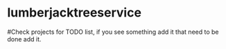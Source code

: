 # lumberjacktreeservice
#Check projects for TODO list, if you see something add it that need to be done add it. 
